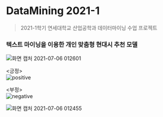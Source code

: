 # DataMining 2021-1
> 2021-1학기 연세대학교 산업공학과 데이터마이닝 수업 프로젝트

### 텍스트 마이닝을 이용한 개인 맞춤형 현대시 추천 모델

![화면 캡처 2021-07-06 012601](https://user-images.githubusercontent.com/68456385/124499595-43432080-ddf9-11eb-8881-6601e2409686.png)

<긍정>   
![positive](https://user-images.githubusercontent.com/68456385/124499683-68d02a00-ddf9-11eb-8df8-e52f27a62d06.png)

<부정>   
![negative](https://user-images.githubusercontent.com/68456385/124499689-6a99ed80-ddf9-11eb-9828-3ab8457aba62.png)

![화면 캡처 2021-07-06 012455](https://user-images.githubusercontent.com/68456385/124499597-43dbb700-ddf9-11eb-96e3-53dee411d11b.png)
